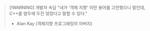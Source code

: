 >[!WARNING] 개발자 속담 
> "내가 '객체 지향' 이란 용어를 고안했으니 말인데, C++를 염두에 두진 않았다고 말할 수 있다."
>  - Alan Kay (객체지향 프로그래밍의 아버지)


